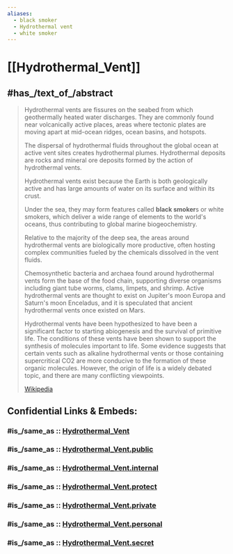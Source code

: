 ```yaml
---
aliases:
  - black smoker 
  - Hydrothermal vent 
  - white smoker 
---
```


# [[Hydrothermal_Vent]] 


## #has_/text_of_/abstract 

> Hydrothermal vents are fissures on the seabed from which geothermally heated water discharges. 
> They are commonly found near volcanically active places, areas 
> where tectonic plates are moving apart at mid-ocean ridges, ocean basins, and hotspots. 
> 
> The dispersal of hydrothermal fluids throughout the global ocean at active vent sites creates hydrothermal plumes. 
> Hydrothermal deposits are rocks and mineral ore deposits formed by the action of hydrothermal vents.
>
> Hydrothermal vents exist because the Earth is both geologically active 
> and has large amounts of water on its surface and within its crust. 
> 
> Under the sea, they may form features called **black smoker**s or white smokers, 
> which deliver a wide range of elements to the world's oceans, 
> thus contributing to global marine biogeochemistry. 
> 
> Relative to the majority of the deep sea, the areas around hydrothermal vents are biologically more productive, 
> often hosting complex communities fueled by the chemicals dissolved in the vent fluids. 
> 
> Chemosynthetic bacteria and archaea found around hydrothermal vents form the base of the food chain, 
> supporting diverse organisms including giant tube worms, clams, limpets, and shrimp. 
> Active hydrothermal vents are thought to exist on Jupiter's moon Europa and Saturn's moon Enceladus, 
> and it is speculated that ancient hydrothermal vents once existed on Mars.
>
> Hydrothermal vents have been hypothesized to have been 
> a significant factor to starting abiogenesis and the survival of primitive life. 
> The conditions of these vents have been shown to support the synthesis of molecules important to life. 
> Some evidence suggests that certain vents such as alkaline hydrothermal vents 
> or those containing supercritical CO2 are more conducive to the formation of these organic molecules. 
> However, the origin of life is a widely debated topic, and there are many conflicting viewpoints.
>
> [Wikipedia](https://en.wikipedia.org/wiki/Hydrothermal%20vent) 


## Confidential Links & Embeds: 

### #is_/same_as :: [Hydrothermal_Vent](/_Standards/bio/Hydrothermal_Vent.md) 

### #is_/same_as :: [Hydrothermal_Vent.public](/_public/bio/Hydrothermal_Vent.public.md) 

### #is_/same_as :: [Hydrothermal_Vent.internal](/_internal/bio/Hydrothermal_Vent.internal.md) 

### #is_/same_as :: [Hydrothermal_Vent.protect](/_protect/bio/Hydrothermal_Vent.protect.md) 

### #is_/same_as :: [Hydrothermal_Vent.private](/_private/bio/Hydrothermal_Vent.private.md) 

### #is_/same_as :: [Hydrothermal_Vent.personal](/_personal/bio/Hydrothermal_Vent.personal.md) 

### #is_/same_as :: [Hydrothermal_Vent.secret](/_secret/bio/Hydrothermal_Vent.secret.md)

